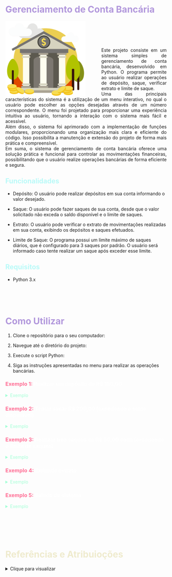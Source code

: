 <h1 style="color: #b298dc;">Gerenciamento de Conta Bancária</h1>

<img style="margin-right: 50px;" align="left" alt="Developer Art" width="250px" src="./img/1026870_OJZ2IH1.png">
<br>
<br>
<br>
<br>
<p align="justify">
Este projeto consiste em um sistema simples de gerenciamento de conta bancária, desenvolvido em Python. O programa permite ao usuário realizar operações de depósito, saque, verificar extrato e limite de saque.
<br>
Uma das principais características do sistema é a utilização de um menu interativo, no qual o usuário pode escolher as opções desejadas através de um número correspondente. O menu foi projetado para proporcionar uma experiência intuitiva ao usuário, tornando a interação com o sistema mais fácil e acessível.
<br>
Além disso, o sistema foi aprimorado com a implementação de funções modulares, proporcionando uma organização mais clara e eficiente do código. Isso possibilita a manutenção e extensão do projeto de forma mais prática e compreensível.
<br>
Em suma, o sistema de gerenciamento de conta bancária oferece uma solução prática e funcional para controlar as movimentações financeiras, possibilitando que o usuário realize operações bancárias de forma eficiente e segura.
<p>

<h2 style="color: #b9faf8;">Funcionalidades</h2>

- Depósito: O usuário pode realizar depósitos em sua conta informando o valor desejado.

- Saque: O usuário pode fazer saques de sua conta, desde que o valor solicitado não exceda o saldo disponível e o limite de saques.

- Extrato: O usuário pode verificar o extrato de movimentações realizadas em sua conta, exibindo os depósitos e saques efetuados.

- Limite de Saque: O programa possui um limite máximo de saques diários, que é configurado para 3 saques por padrão. O usuário será informado caso tente realizar um saque após exceder esse limite.

<h2 style="color: #b9faf8;">Requisitos</h2>

- Python 3.x
<br>
<br>
<br>

<h1 style="color: #b298dc;">Como Utilizar</h1>

1. Clone o repositório para o seu computador:

2. Navegue até o diretório do projeto:

3. Execute o script Python:

4. Siga as instruções apresentadas no menu para realizar as operações bancárias.


<h3 style="color: white;"><span style="color: #ff7096;">Exemplo 1:</span> Realizar um depósito de R$ 100,00</h3> 

<details>
<summary style="color: #a5ffd6;">Exemplo</summary> 

- Selecionar a opção: 1 ***<<< DIGITE O NÚMERO E APERTE ENTER NO TECLADO PARA DEPOSITAR***
- Informe o valor do depósito: 100 ***<<< DIGITE O VALOR DO DEPÓSITO E APERTE ENTER NO TECLADO***
<pre>
============== Menu ==============
Olá, seja bem-vindo...

Escolha uma das opções a seguir.
_________________________________

[1] Depositar
[2] Sacar
[3] Extrato
[4] Sair
_________________________________

==================================
Selecionar a opção: 1
Informe o valor do depósito: 100

Depósito realizado com sucesso!

</pre>

</details>

<h3 style="color: white;"><span style="color: #ff7096;">Exemplo 2:</span> Tentar sacar R$ 200,00 (excedendo o saldo disponível)</h3> 

<details>
<summary style="color: #a5ffd6;">Exemplo</summary> 

- Selecionar a opção: 2 ***<<< DIGITE O NUMERO 2 E APERTE ENTER NO TECLADO PARA SACAR***
- Informe o valor do SAQUE: 200 ***<<< DIGITE O VALOR DO SAQUE E APERTE ENTER NO TECLADO***

<pre>
============== Menu ==============
Olá, seja bem-vindo...

Escolha uma das opções a seguir.
_________________________________

[1] Depositar
[2] Sacar
[3] Extrato
[4] Sair
_________________________________

==================================
Selecionar a opção: 2
Informe o valor do saque: 200

Operação falhou! Você não tem saldo suficiente.

</pre>

</details>

<h3 style="color: white;"><span style="color: #ff7096;">Exemplo 3:</span> Realizar três saques de R$ 50,00 cada (excedendo o limite de saques)</h3> 

<details>
<summary style="color: #a5ffd6;">Exemplo</summary> 

- Selecionar a opção: 2 ***<<< DIGITE O NUMERO 2 E APERTE ENTER NO TECLADO PARA REALIZAR O SAQUE***
- Informe o valor do SAQUE: 50 ***<<< DIGITE O VALOR DO SAQUE E APERTE ENTER NO TECLADO***

===================== <span style="color: #c7f9cc;">REPITA O PROCESSO 3 VEZES</span> =====================


<pre>
============== Menu ==============
Olá, seja bem-vindo...

Escolha uma das opções a seguir.
_________________________________

[1] Depositar
[2] Sacar
[3] Extrato
[4] Sair
_________________________________

==================================
Selecionar a opção: 2
Informe o valor do saque: 50

Saque realizado com sucesso!

============== Menu ==============
Olá, seja bem-vindo...

Escolha uma das opções a seguir.
_________________________________

[1] Depositar
[2] Sacar
[3] Extrato
[4] Sair
_________________________________

==================================
Selecionar a opção: 2
Informe o valor do saque: 50

Saque realizado com sucesso!

============== Menu ==============
Olá, seja bem-vindo...

Escolha uma das opções a seguir.
_________________________________

[1] Depositar
[2] Sacar
[3] Extrato
[4] Sair
_________________________________

==================================
Selecionar a opção: 2
Informe o valor do saque: 50

Operação falhou! Número máximo de saques excedido.


</pre>

</details>

<h3 style="color: white;"><span style="color: #ff7096;">Exemplo 4:</span> Exibindo extrato</h3> 

<details>
<summary style="color: #a5ffd6;">Exemplo</summary> 

- Selecionar a opção: 3 ***<<< DIGITE O NUMERO 3 E APERTE ENTER NO TECLADO PARA VER O SALDO NO EXTRATO***

<pre>
============== Menu ==============
Olá, seja bem-vindo...

Escolha uma das opções a seguir.
_________________________________

[1] Depositar
[2] Sacar
[3] Extrato
[4] Sair
_________________________________

==================================
Selecionar a opção: 3

================ EXTRATO ================
Depósito: R$ 100.00
Saldo: R$ 100.00
=========================================

</pre>

</details>

<h3 style="color: white;"><span style="color: #ff7096;">Exemplo 5:</span> Saindo do sistema</h3> 

<details>
<summary style="color: #a5ffd6;">Exemplo</summary> 

- Selecionar a opção: 4 ***<<< DIGITE O NUMERO 4 E APERTE ENTER NO TECLADO PARA SAIR***

<pre>
============== Menu ==============
Olá, seja bem-vindo...

Escolha uma das opções a seguir.
_________________________________

[1] Depositar
[2] Sacar
[3] Extrato
[4] Sair
_________________________________

==================================
Selecionar a opção: 4

- FIM DA OPERAÇÂO -

</pre>

</details>

<br>
<br>
<br>
<br>
<br>

<h1 style="color: #efebce;">Referências e Atribuioções</h1>

<details align="left">
  <summary>Clique para visualizar</summary> 

  - GitHub Stats by <a href="https://github.com/anuraghazra/github-readme-stats">anuraghazra</a>
 <a href="https://br.freepik.com/vetores-gratis/projeto-do-fundo-do-banco_1026870.htm#query=bank&position=10&from_view=search&track=sph#position=10&query=bank">Imagem de GraphiqaStock</a> no Freepik
  <br>
  <br>
  <br>

 
  <div align="center">Created by <a href="https://github.com/flaviobaptista">Flávio P. Baptista</a>.</div>
    <br>

</details>

